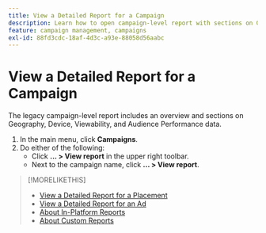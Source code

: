 ```yaml
---
title: View a Detailed Report for a Campaign
description: Learn how to open campaign-level report with sections on Geography, Device, Viewability, and Audience Performance data.
feature: campaign management, campaigns
exl-id: 88fd3cdc-18af-4d3c-a93e-88058d56aabc
---
```

# View a Detailed Report for a Campaign

The legacy campaign-level report includes an overview and sections on Geography, Device, Viewability, and Audience Performance data.

1. In the main menu, click **Campaigns**.
1. Do either of the following:
    * Click **... > View report** in the upper right toolbar.
    * Next to the campaign name, click  **... > View report**.

>[!MORELIKETHIS]
>
>* [View a Detailed Report for a Placement](/help/dsp/campaign-management/placements/placement-view-report.md)
>* [View a Detailed Report for an Ad](/help/dsp/campaign-management/ads/ad-view-report.md)
>* [About In-Platform Reports](/help/dsp/campaign-management/reports/campaign-reports-about.md)
>* [About Custom Reports](/help/dsp/reports/report-about.md)
